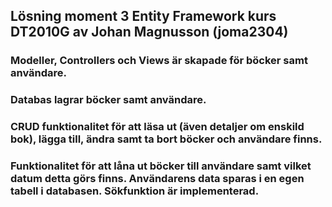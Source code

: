 ## Lösning moment 3 Entity Framework kurs DT2010G av Johan Magnusson (joma2304)

### Modeller, Controllers och Views är skapade för böcker samt användare. 

### Databas lagrar böcker samt användare. 

### CRUD funktionalitet för att läsa ut (även detaljer om enskild bok), lägga till, ändra samt ta bort böcker och användare finns. 

### Funktionalitet för att låna ut böcker till användare samt vilket datum detta görs finns. Användarens data sparas i en egen tabell i databasen. Sökfunktion är implementerad.  